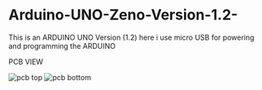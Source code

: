 # Arduino-UNO-Zeno-Version-1.2-
This is an ARDUINO UNO Version (1.2) here i use micro USB for powering and programming the ARDUINO  

PCB VIEW

![pcb top](https://user-images.githubusercontent.com/25906435/118138083-8dc0a600-b423-11eb-8178-6bb5d4327a8e.png)
![pcb bottom](https://user-images.githubusercontent.com/25906435/118138206-ab8e0b00-b423-11eb-8bc3-3a357d3b3bdc.png)
